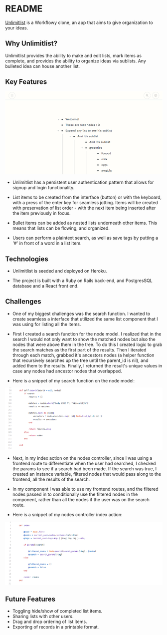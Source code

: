 # README

[Unlimitlist](https://unlimitlist.herokuapp.com/#/) is a Workflowy clone, an app that aims to give organization to your ideas. 

## Why Unlimitlist? 

Unlimitlist provides the ability to make and edit lists, mark items as complete, and provides the ability to organize ideas via sublists. Any bulleted idea can house another list. 

## Key Features

![unlimitlist-app-image](app/assets/images/unlimitlist-ss-3.png)

* Unlimitlist has a persistent user authentication pattern that allows for signup and login functionality. 

* List items to be created from the interface (button) or with the keyboard, with a press of the enter key for seamless jotting. Items will be created with preservation of list order - with the next item being inserted after the item previously in focus. 

* Bullet items can be added as nested lists underneath other items. This means that lists can be flowing, and organized. 

* Users can perform a plaintext search, as well as save tags by putting a '#' in front of a word in a list item. 

## Technologies

* Unlimitlist is seeded and deployed on Heroku. 

* The project is built with a Ruby on Rails back-end, and PostgresSQL database and a React front end.

## Challenges 

* One of my biggest challenges was the search function. I wanted to create seamless a interface that utilized the same list component that I was using for listing all the items. 

* First I created a search function for the node model. I realized that in the search I would not only want to show the matched nodes but also the nodes that were above them in the tree. To do this I created logic to grab the search matches as the first part of the results. Then I iterated through each match, grabbed it's ancestors nodes (a helper function that recursively searches up the tree until the parent_id is nil), and added them to the results. Finally, I returned the result's unique values in case any nodes had ancestor nodes that overlapped. 

* Here is a snippet of my search function on the node model: 

![unlimitlist-app-image](app/assets/images/node-model-screenshot.png)

* Next, in my index action on the nodes controller, since I was using a frontend route to differentiate when the user had searched, I checked the params to see if a search had been made. If the search was true, I created an instance variable, filtered nodes that would pass along to the frontend, all the results of the search. 

* In my component I was able to use my frontend routes, and the filtered nodes passed in to conditionally use the filtered nodes in the component, rather than all the nodes if the user was on the search route.

* Here is a snippet of my nodes controller index action: 

![unlimitlist-app-image](app/assets/images/nodes-controller-screenshot.png)

## Future Features
* Toggling hide/show of completed list items.
* Sharing lists with other users.
* Drag and drop ordering of list items.
* Exporting of records in a printable format.

